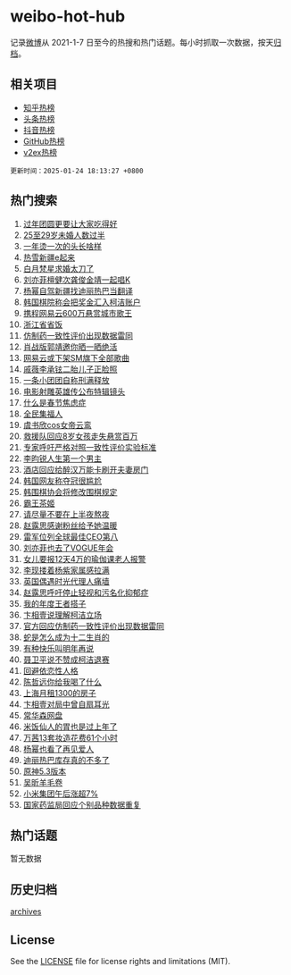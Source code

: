 # weibo-hot-hub

记录[微博](https://www.weibo.com)从 2021-1-7 日至今的热搜和热门话题。每小时抓取一次数据，按天[归档](archives)。

## 相关项目

- [知乎热榜](https://github.com/lonnyzhang423/zhihu-hot-hub)
- [头条热榜](https://github.com/lonnyzhang423/toutiao-hot-hub)
- [抖音热榜](https://github.com/lonnyzhang423/douyin-hot-hub)
- [GitHub热榜](https://github.com/lonnyzhang423/github-hot-hub)
- [v2ex热榜](https://github.com/lonnyzhang423/v2ex-hot-hub)


`更新时间：2025-01-24 18:13:27 +0800`

## 热门搜索

1. [过年团圆更要让大家吃得好](https://m.weibo.cn/search?containerid=100103type%3D1%26t%3D10%26q%3D%23%E8%BF%87%E5%B9%B4%E5%9B%A2%E5%9C%86%E6%9B%B4%E8%A6%81%E8%AE%A9%E5%A4%A7%E5%AE%B6%E5%90%83%E5%BE%97%E5%A5%BD%23&stream_entry_id=51&isnewpage=1&extparam=seat%3D1%26pos%3D0%26filter_type%3Drealtimehot%26stream_entry_id%3D51%26c_type%3D51%26dgr%3D0%26cate%3D10103%26q%3D%2523%25E8%25BF%2587%25E5%25B9%25B4%25E5%259B%25A2%25E5%259C%2586%25E6%259B%25B4%25E8%25A6%2581%25E8%25AE%25A9%25E5%25A4%25A7%25E5%25AE%25B6%25E5%2590%2583%25E5%25BE%2597%25E5%25A5%25BD%2523%26display_time%3D1737713606%26pre_seqid%3D173771360615901130289132)
1. [25至29岁未婚人数过半](https://m.weibo.cn/search?containerid=100103type%3D1%26t%3D10%26q%3D%2325%E8%87%B329%E5%B2%81%E6%9C%AA%E5%A9%9A%E4%BA%BA%E6%95%B0%E8%BF%87%E5%8D%8A%23&stream_entry_id=31&isnewpage=1&extparam=seat%3D1%26pos%3D0%26stream_entry_id%3D31%26realpos%3D1%26dgr%3D0%26filter_type%3Drealtimehot%26flag%3D2%26c_type%3D31%26q%3D%252325%25E8%2587%25B329%25E5%25B2%2581%25E6%259C%25AA%25E5%25A9%259A%25E4%25BA%25BA%25E6%2595%25B0%25E8%25BF%2587%25E5%258D%258A%2523%26band_rank%3D1%26cate%3D5001%26lcate%3D5001%26display_time%3D1737713606%26pre_seqid%3D173771360615901130289132)
1. [一年烫一次的头长啥样](https://m.weibo.cn/search?containerid=100103type%3D1%26t%3D10%26q%3D%E4%B8%80%E5%B9%B4%E7%83%AB%E4%B8%80%E6%AC%A1%E7%9A%84%E5%A4%B4%E9%95%BF%E5%95%A5%E6%A0%B7&stream_entry_id=31&isnewpage=1&extparam=seat%3D1%26pos%3D1%26stream_entry_id%3D31%26realpos%3D2%26dgr%3D0%26filter_type%3Drealtimehot%26flag%3D0%26c_type%3D31%26q%3D%25E4%25B8%2580%25E5%25B9%25B4%25E7%2583%25AB%25E4%25B8%2580%25E6%25AC%25A1%25E7%259A%2584%25E5%25A4%25B4%25E9%2595%25BF%25E5%2595%25A5%25E6%25A0%25B7%26band_rank%3D2%26cate%3D5001%26lcate%3D5001%26display_time%3D1737713606%26pre_seqid%3D173771360615901130289132)
1. [热雪新疆e起来](https://m.weibo.cn/search?containerid=100103type%3D1%26t%3D10%26q%3D%23%E7%83%AD%E9%9B%AA%E6%96%B0%E7%96%86e%E8%B5%B7%E6%9D%A5%23&stream_entry_id=31&isnewpage=1&extparam=seat%3D1%26pos%3D2%26stream_entry_id%3D31%26realpos%3D3%26dgr%3D0%26filter_type%3Drealtimehot%26flag%3D1%26c_type%3D31%26q%3D%2523%25E7%2583%25AD%25E9%259B%25AA%25E6%2596%25B0%25E7%2596%2586e%25E8%25B5%25B7%25E6%259D%25A5%2523%26band_rank%3D3%26cate%3D5001%26lcate%3D5001%26display_time%3D1737713606%26pre_seqid%3D173771360615901130289132)
1. [白月梵星求婚太刀了](https://m.weibo.cn/search?containerid=100103type%3D1%26t%3D10%26q%3D%23%E7%99%BD%E6%9C%88%E6%A2%B5%E6%98%9F%E6%B1%82%E5%A9%9A%E5%A4%AA%E5%88%80%E4%BA%86%23&stream_entry_id=31&isnewpage=1&extparam=seat%3D1%26pos%3D3%26lcate%3D5001%26q%3D%2523%25E7%2599%25BD%25E6%259C%2588%25E6%25A2%25B5%25E6%2598%259F%25E6%25B1%2582%25E5%25A9%259A%25E5%25A4%25AA%25E5%2588%2580%25E4%25BA%2586%2523%26dgr%3D0%26filter_type%3Drealtimehot%26is_ad_pos%3D1%26c_type%3D31%26adid%3D274477%26band_rank%3D4%26cate%3D5001%26stream_entry_id%3D31%26display_time%3D1737713606%26pre_seqid%3D173771360615901130289132)
1. [刘亦菲檀健次龚俊金靖一起唱K](https://m.weibo.cn/search?containerid=100103type%3D1%26t%3D10%26q%3D%23%E5%88%98%E4%BA%A6%E8%8F%B2%E6%AA%80%E5%81%A5%E6%AC%A1%E9%BE%9A%E4%BF%8A%E9%87%91%E9%9D%96%E4%B8%80%E8%B5%B7%E5%94%B1K%23&stream_entry_id=31&isnewpage=1&extparam=seat%3D1%26pos%3D4%26stream_entry_id%3D31%26realpos%3D4%26dgr%3D0%26filter_type%3Drealtimehot%26flag%3D1%26c_type%3D31%26q%3D%2523%25E5%2588%2598%25E4%25BA%25A6%25E8%258F%25B2%25E6%25AA%2580%25E5%2581%25A5%25E6%25AC%25A1%25E9%25BE%259A%25E4%25BF%258A%25E9%2587%2591%25E9%259D%2596%25E4%25B8%2580%25E8%25B5%25B7%25E5%2594%25B1K%2523%26band_rank%3D4%26cate%3D5001%26lcate%3D5001%26display_time%3D1737713606%26pre_seqid%3D173771360615901130289132)
1. [杨幂自驾新疆找迪丽热巴当翻译](https://m.weibo.cn/search?containerid=100103type%3D1%26t%3D10%26q%3D%E6%9D%A8%E5%B9%82%E8%87%AA%E9%A9%BE%E6%96%B0%E7%96%86%E6%89%BE%E8%BF%AA%E4%B8%BD%E7%83%AD%E5%B7%B4%E5%BD%93%E7%BF%BB%E8%AF%91&stream_entry_id=31&isnewpage=1&extparam=seat%3D1%26pos%3D5%26stream_entry_id%3D31%26realpos%3D5%26dgr%3D0%26filter_type%3Drealtimehot%26flag%3D2%26c_type%3D31%26q%3D%25E6%259D%25A8%25E5%25B9%2582%25E8%2587%25AA%25E9%25A9%25BE%25E6%2596%25B0%25E7%2596%2586%25E6%2589%25BE%25E8%25BF%25AA%25E4%25B8%25BD%25E7%2583%25AD%25E5%25B7%25B4%25E5%25BD%2593%25E7%25BF%25BB%25E8%25AF%2591%26band_rank%3D5%26cate%3D5001%26lcate%3D5001%26display_time%3D1737713606%26pre_seqid%3D173771360615901130289132)
1. [韩国棋院称会把奖金汇入柯洁账户](https://m.weibo.cn/search?containerid=100103type%3D1%26t%3D10%26q%3D%23%E9%9F%A9%E5%9B%BD%E6%A3%8B%E9%99%A2%E7%A7%B0%E4%BC%9A%E6%8A%8A%E5%A5%96%E9%87%91%E6%B1%87%E5%85%A5%E6%9F%AF%E6%B4%81%E8%B4%A6%E6%88%B7%23&stream_entry_id=31&isnewpage=1&extparam=seat%3D1%26pos%3D6%26stream_entry_id%3D31%26realpos%3D6%26dgr%3D0%26filter_type%3Drealtimehot%26flag%3D0%26c_type%3D31%26q%3D%2523%25E9%259F%25A9%25E5%259B%25BD%25E6%25A3%258B%25E9%2599%25A2%25E7%25A7%25B0%25E4%25BC%259A%25E6%258A%258A%25E5%25A5%2596%25E9%2587%2591%25E6%25B1%2587%25E5%2585%25A5%25E6%259F%25AF%25E6%25B4%2581%25E8%25B4%25A6%25E6%2588%25B7%2523%26band_rank%3D6%26cate%3D5001%26lcate%3D5001%26display_time%3D1737713606%26pre_seqid%3D173771360615901130289132)
1. [携程网易云600万悬赏城市歌王](https://m.weibo.cn/search?containerid=100103type%3D1%26t%3D10%26q%3D%23%E6%90%BA%E7%A8%8B%E7%BD%91%E6%98%93%E4%BA%91600%E4%B8%87%E6%82%AC%E8%B5%8F%E5%9F%8E%E5%B8%82%E6%AD%8C%E7%8E%8B%23&stream_entry_id=31&isnewpage=1&extparam=seat%3D1%26pos%3D7%26stream_entry_id%3D31%26topic_ad%3D1%26q%3D%2523%25E6%2590%25BA%25E7%25A8%258B%25E7%25BD%2591%25E6%2598%2593%25E4%25BA%2591600%25E4%25B8%2587%25E6%2582%25AC%25E8%25B5%258F%25E5%259F%258E%25E5%25B8%2582%25E6%25AD%258C%25E7%258E%258B%2523%26dgr%3D0%26filter_type%3Drealtimehot%26is_ad_pos%3D1%26c_type%3D31%26adid%3D273306%26band_rank%3D7%26cate%3D5001%26lcate%3D5001%26display_time%3D1737713606%26pre_seqid%3D173771360615901130289132)
1. [浙江省省饭](https://m.weibo.cn/search?containerid=100103type%3D1%26t%3D10%26q%3D%E6%B5%99%E6%B1%9F%E7%9C%81%E7%9C%81%E9%A5%AD&stream_entry_id=31&isnewpage=1&extparam=seat%3D1%26pos%3D8%26stream_entry_id%3D31%26realpos%3D7%26dgr%3D0%26filter_type%3Drealtimehot%26flag%3D0%26c_type%3D31%26q%3D%25E6%25B5%2599%25E6%25B1%259F%25E7%259C%2581%25E7%259C%2581%25E9%25A5%25AD%26band_rank%3D7%26cate%3D5001%26lcate%3D5001%26display_time%3D1737713606%26pre_seqid%3D173771360615901130289132)
1. [仿制药一致性评价出现数据雷同](https://m.weibo.cn/search?containerid=100103type%3D1%26t%3D10%26q%3D%23%E4%BB%BF%E5%88%B6%E8%8D%AF%E4%B8%80%E8%87%B4%E6%80%A7%E8%AF%84%E4%BB%B7%E5%87%BA%E7%8E%B0%E6%95%B0%E6%8D%AE%E9%9B%B7%E5%90%8C%23&stream_entry_id=31&isnewpage=1&extparam=seat%3D1%26pos%3D9%26stream_entry_id%3D31%26realpos%3D8%26dgr%3D0%26filter_type%3Drealtimehot%26flag%3D1%26c_type%3D31%26q%3D%2523%25E4%25BB%25BF%25E5%2588%25B6%25E8%258D%25AF%25E4%25B8%2580%25E8%2587%25B4%25E6%2580%25A7%25E8%25AF%2584%25E4%25BB%25B7%25E5%2587%25BA%25E7%258E%25B0%25E6%2595%25B0%25E6%258D%25AE%25E9%259B%25B7%25E5%2590%258C%2523%26band_rank%3D8%26cate%3D5001%26lcate%3D5001%26display_time%3D1737713606%26pre_seqid%3D173771360615901130289132)
1. [肖战版郭靖邀你晒一晒绝活](https://m.weibo.cn/search?containerid=100103type%3D1%26t%3D10%26q%3D%23%E8%82%96%E6%88%98%E7%89%88%E9%83%AD%E9%9D%96%E9%82%80%E4%BD%A0%E6%99%92%E4%B8%80%E6%99%92%E7%BB%9D%E6%B4%BB%23&stream_entry_id=31&isnewpage=1&extparam=seat%3D1%26pos%3D10%26stream_entry_id%3D31%26realpos%3D9%26dgr%3D0%26filter_type%3Drealtimehot%26flag%3D0%26c_type%3D31%26q%3D%2523%25E8%2582%2596%25E6%2588%2598%25E7%2589%2588%25E9%2583%25AD%25E9%259D%2596%25E9%2582%2580%25E4%25BD%25A0%25E6%2599%2592%25E4%25B8%2580%25E6%2599%2592%25E7%25BB%259D%25E6%25B4%25BB%2523%26band_rank%3D9%26cate%3D5001%26lcate%3D5001%26display_time%3D1737713606%26pre_seqid%3D173771360615901130289132)
1. [网易云或下架SM旗下全部歌曲](https://m.weibo.cn/search?containerid=100103type%3D1%26t%3D10%26q%3D%23%E7%BD%91%E6%98%93%E4%BA%91%E6%88%96%E4%B8%8B%E6%9E%B6SM%E6%97%97%E4%B8%8B%E5%85%A8%E9%83%A8%E6%AD%8C%E6%9B%B2%23&stream_entry_id=31&isnewpage=1&extparam=seat%3D1%26pos%3D11%26stream_entry_id%3D31%26realpos%3D10%26dgr%3D0%26filter_type%3Drealtimehot%26flag%3D0%26c_type%3D31%26q%3D%2523%25E7%25BD%2591%25E6%2598%2593%25E4%25BA%2591%25E6%2588%2596%25E4%25B8%258B%25E6%259E%25B6SM%25E6%2597%2597%25E4%25B8%258B%25E5%2585%25A8%25E9%2583%25A8%25E6%25AD%258C%25E6%259B%25B2%2523%26band_rank%3D10%26cate%3D5001%26lcate%3D5001%26display_time%3D1737713606%26pre_seqid%3D173771360615901130289132)
1. [戚薇李承铉二胎儿子正脸照](https://m.weibo.cn/search?containerid=100103type%3D1%26t%3D10%26q%3D%23%E6%88%9A%E8%96%87%E6%9D%8E%E6%89%BF%E9%93%89%E4%BA%8C%E8%83%8E%E5%84%BF%E5%AD%90%E6%AD%A3%E8%84%B8%E7%85%A7%23&stream_entry_id=31&isnewpage=1&extparam=seat%3D1%26pos%3D12%26stream_entry_id%3D31%26realpos%3D11%26dgr%3D0%26filter_type%3Drealtimehot%26flag%3D2%26c_type%3D31%26q%3D%2523%25E6%2588%259A%25E8%2596%2587%25E6%259D%258E%25E6%2589%25BF%25E9%2593%2589%25E4%25BA%258C%25E8%2583%258E%25E5%2584%25BF%25E5%25AD%2590%25E6%25AD%25A3%25E8%2584%25B8%25E7%2585%25A7%2523%26band_rank%3D11%26cate%3D5001%26lcate%3D5001%26display_time%3D1737713606%26pre_seqid%3D173771360615901130289132)
1. [一条小团团自称刑满释放](https://m.weibo.cn/search?containerid=100103type%3D1%26t%3D10%26q%3D%23%E4%B8%80%E6%9D%A1%E5%B0%8F%E5%9B%A2%E5%9B%A2%E8%87%AA%E7%A7%B0%E5%88%91%E6%BB%A1%E9%87%8A%E6%94%BE%23&stream_entry_id=31&isnewpage=1&extparam=seat%3D1%26pos%3D13%26stream_entry_id%3D31%26realpos%3D12%26dgr%3D0%26filter_type%3Drealtimehot%26flag%3D2%26c_type%3D31%26q%3D%2523%25E4%25B8%2580%25E6%259D%25A1%25E5%25B0%258F%25E5%259B%25A2%25E5%259B%25A2%25E8%2587%25AA%25E7%25A7%25B0%25E5%2588%2591%25E6%25BB%25A1%25E9%2587%258A%25E6%2594%25BE%2523%26band_rank%3D12%26cate%3D5001%26lcate%3D5001%26display_time%3D1737713606%26pre_seqid%3D173771360615901130289132)
1. [电影射雕英雄传公布特辑镜头](https://m.weibo.cn/search?containerid=100103type%3D1%26t%3D10%26q%3D%23%E7%94%B5%E5%BD%B1%E5%B0%84%E9%9B%95%E8%8B%B1%E9%9B%84%E4%BC%A0%E5%85%AC%E5%B8%83%E7%89%B9%E8%BE%91%E9%95%9C%E5%A4%B4%23&stream_entry_id=31&isnewpage=1&extparam=seat%3D1%26pos%3D14%26stream_entry_id%3D31%26realpos%3D13%26dgr%3D0%26filter_type%3Drealtimehot%26flag%3D0%26c_type%3D31%26q%3D%2523%25E7%2594%25B5%25E5%25BD%25B1%25E5%25B0%2584%25E9%259B%2595%25E8%258B%25B1%25E9%259B%2584%25E4%25BC%25A0%25E5%2585%25AC%25E5%25B8%2583%25E7%2589%25B9%25E8%25BE%2591%25E9%2595%259C%25E5%25A4%25B4%2523%26band_rank%3D13%26cate%3D5001%26lcate%3D5001%26display_time%3D1737713606%26pre_seqid%3D173771360615901130289132)
1. [什么是春节焦虑症](https://m.weibo.cn/search?containerid=100103type%3D1%26t%3D10%26q%3D%23%E4%BB%80%E4%B9%88%E6%98%AF%E6%98%A5%E8%8A%82%E7%84%A6%E8%99%91%E7%97%87%23&stream_entry_id=31&isnewpage=1&extparam=seat%3D1%26pos%3D15%26stream_entry_id%3D31%26realpos%3D14%26dgr%3D0%26filter_type%3Drealtimehot%26flag%3D1%26c_type%3D31%26q%3D%2523%25E4%25BB%2580%25E4%25B9%2588%25E6%2598%25AF%25E6%2598%25A5%25E8%258A%2582%25E7%2584%25A6%25E8%2599%2591%25E7%2597%2587%2523%26band_rank%3D14%26cate%3D5001%26lcate%3D5001%26display_time%3D1737713606%26pre_seqid%3D173771360615901130289132)
1. [全民集福人](https://m.weibo.cn/search?containerid=100103type%3D1%26t%3D10%26q%3D%23%E5%85%A8%E6%B0%91%E9%9B%86%E7%A6%8F%E4%BA%BA%23&stream_entry_id=31&isnewpage=1&extparam=seat%3D1%26pos%3D16%26stream_entry_id%3D31%26q%3D%2523%25E5%2585%25A8%25E6%25B0%2591%25E9%259B%2586%25E7%25A6%258F%25E4%25BA%25BA%2523%26realpos%3D15%26dgr%3D0%26filter_type%3Drealtimehot%26adid%3D274549%26c_type%3D31%26flag%3D1%26band_rank%3D15%26cate%3D5001%26lcate%3D5001%26display_time%3D1737713606%26pre_seqid%3D173771360615901130289132)
1. [虞书欣cos女帝云鸾](https://m.weibo.cn/search?containerid=100103type%3D1%26t%3D10%26q%3D%23%E8%99%9E%E4%B9%A6%E6%AC%A3cos%E5%A5%B3%E5%B8%9D%E4%BA%91%E9%B8%BE%23&stream_entry_id=31&isnewpage=1&extparam=seat%3D1%26pos%3D17%26stream_entry_id%3D31%26realpos%3D16%26dgr%3D0%26filter_type%3Drealtimehot%26flag%3D0%26c_type%3D31%26q%3D%2523%25E8%2599%259E%25E4%25B9%25A6%25E6%25AC%25A3cos%25E5%25A5%25B3%25E5%25B8%259D%25E4%25BA%2591%25E9%25B8%25BE%2523%26band_rank%3D16%26cate%3D5001%26lcate%3D5001%26display_time%3D1737713606%26pre_seqid%3D173771360615901130289132)
1. [救援队回应8岁女孩走失悬赏百万](https://m.weibo.cn/search?containerid=100103type%3D1%26t%3D10%26q%3D%23%E6%95%91%E6%8F%B4%E9%98%9F%E5%9B%9E%E5%BA%948%E5%B2%81%E5%A5%B3%E5%AD%A9%E8%B5%B0%E5%A4%B1%E6%82%AC%E8%B5%8F%E7%99%BE%E4%B8%87%23&stream_entry_id=31&isnewpage=1&extparam=seat%3D1%26pos%3D18%26stream_entry_id%3D31%26realpos%3D17%26dgr%3D0%26filter_type%3Drealtimehot%26flag%3D1%26c_type%3D31%26q%3D%2523%25E6%2595%2591%25E6%258F%25B4%25E9%2598%259F%25E5%259B%259E%25E5%25BA%25948%25E5%25B2%2581%25E5%25A5%25B3%25E5%25AD%25A9%25E8%25B5%25B0%25E5%25A4%25B1%25E6%2582%25AC%25E8%25B5%258F%25E7%2599%25BE%25E4%25B8%2587%2523%26band_rank%3D17%26cate%3D5001%26lcate%3D5001%26display_time%3D1737713606%26pre_seqid%3D173771360615901130289132)
1. [专家呼吁严格对照一致性评价实验标准](https://m.weibo.cn/search?containerid=100103type%3D1%26t%3D10%26q%3D%23%E4%B8%93%E5%AE%B6%E5%91%BC%E5%90%81%E4%B8%A5%E6%A0%BC%E5%AF%B9%E7%85%A7%E4%B8%80%E8%87%B4%E6%80%A7%E8%AF%84%E4%BB%B7%E5%AE%9E%E9%AA%8C%E6%A0%87%E5%87%86%23&stream_entry_id=31&isnewpage=1&extparam=seat%3D1%26pos%3D19%26stream_entry_id%3D31%26realpos%3D18%26dgr%3D0%26filter_type%3Drealtimehot%26flag%3D1%26c_type%3D31%26q%3D%2523%25E4%25B8%2593%25E5%25AE%25B6%25E5%2591%25BC%25E5%2590%2581%25E4%25B8%25A5%25E6%25A0%25BC%25E5%25AF%25B9%25E7%2585%25A7%25E4%25B8%2580%25E8%2587%25B4%25E6%2580%25A7%25E8%25AF%2584%25E4%25BB%25B7%25E5%25AE%259E%25E9%25AA%258C%25E6%25A0%2587%25E5%2587%2586%2523%26band_rank%3D18%26cate%3D5001%26lcate%3D5001%26display_time%3D1737713606%26pre_seqid%3D173771360615901130289132)
1. [李昀锐人生第一个男主](https://m.weibo.cn/search?containerid=100103type%3D1%26t%3D10%26q%3D%23%E6%9D%8E%E6%98%80%E9%94%90%E4%BA%BA%E7%94%9F%E7%AC%AC%E4%B8%80%E4%B8%AA%E7%94%B7%E4%B8%BB%23&stream_entry_id=31&isnewpage=1&extparam=seat%3D1%26pos%3D20%26stream_entry_id%3D31%26realpos%3D19%26dgr%3D0%26filter_type%3Drealtimehot%26flag%3D1%26c_type%3D31%26q%3D%2523%25E6%259D%258E%25E6%2598%2580%25E9%2594%2590%25E4%25BA%25BA%25E7%2594%259F%25E7%25AC%25AC%25E4%25B8%2580%25E4%25B8%25AA%25E7%2594%25B7%25E4%25B8%25BB%2523%26band_rank%3D19%26cate%3D5001%26lcate%3D5001%26display_time%3D1737713606%26pre_seqid%3D173771360615901130289132)
1. [酒店回应给醉汉万能卡刷开夫妻房门](https://m.weibo.cn/search?containerid=100103type%3D1%26t%3D10%26q%3D%23%E9%85%92%E5%BA%97%E5%9B%9E%E5%BA%94%E7%BB%99%E9%86%89%E6%B1%89%E4%B8%87%E8%83%BD%E5%8D%A1%E5%88%B7%E5%BC%80%E5%A4%AB%E5%A6%BB%E6%88%BF%E9%97%A8%23&stream_entry_id=31&isnewpage=1&extparam=seat%3D1%26pos%3D21%26stream_entry_id%3D31%26realpos%3D20%26dgr%3D0%26filter_type%3Drealtimehot%26flag%3D1%26c_type%3D31%26q%3D%2523%25E9%2585%2592%25E5%25BA%2597%25E5%259B%259E%25E5%25BA%2594%25E7%25BB%2599%25E9%2586%2589%25E6%25B1%2589%25E4%25B8%2587%25E8%2583%25BD%25E5%258D%25A1%25E5%2588%25B7%25E5%25BC%2580%25E5%25A4%25AB%25E5%25A6%25BB%25E6%2588%25BF%25E9%2597%25A8%2523%26band_rank%3D20%26cate%3D5001%26lcate%3D5001%26display_time%3D1737713606%26pre_seqid%3D173771360615901130289132)
1. [韩国网友称夺冠很尴尬](https://m.weibo.cn/search?containerid=100103type%3D1%26t%3D10%26q%3D%23%E9%9F%A9%E5%9B%BD%E7%BD%91%E5%8F%8B%E7%A7%B0%E5%A4%BA%E5%86%A0%E5%BE%88%E5%B0%B4%E5%B0%AC%23&stream_entry_id=31&isnewpage=1&extparam=seat%3D1%26pos%3D22%26stream_entry_id%3D31%26realpos%3D21%26dgr%3D0%26filter_type%3Drealtimehot%26flag%3D0%26c_type%3D31%26q%3D%2523%25E9%259F%25A9%25E5%259B%25BD%25E7%25BD%2591%25E5%258F%258B%25E7%25A7%25B0%25E5%25A4%25BA%25E5%2586%25A0%25E5%25BE%2588%25E5%25B0%25B4%25E5%25B0%25AC%2523%26band_rank%3D21%26cate%3D5001%26lcate%3D5001%26display_time%3D1737713606%26pre_seqid%3D173771360615901130289132)
1. [韩围棋协会将修改围棋规定](https://m.weibo.cn/search?containerid=100103type%3D1%26t%3D10%26q%3D%23%E9%9F%A9%E5%9B%B4%E6%A3%8B%E5%8D%8F%E4%BC%9A%E5%B0%86%E4%BF%AE%E6%94%B9%E5%9B%B4%E6%A3%8B%E8%A7%84%E5%AE%9A%23&stream_entry_id=31&isnewpage=1&extparam=seat%3D1%26pos%3D23%26stream_entry_id%3D31%26realpos%3D22%26dgr%3D0%26filter_type%3Drealtimehot%26flag%3D1%26c_type%3D31%26q%3D%2523%25E9%259F%25A9%25E5%259B%25B4%25E6%25A3%258B%25E5%258D%258F%25E4%25BC%259A%25E5%25B0%2586%25E4%25BF%25AE%25E6%2594%25B9%25E5%259B%25B4%25E6%25A3%258B%25E8%25A7%2584%25E5%25AE%259A%2523%26band_rank%3D22%26cate%3D5001%26lcate%3D5001%26display_time%3D1737713606%26pre_seqid%3D173771360615901130289132)
1. [霸王茶姬](https://m.weibo.cn/search?containerid=100103type%3D1%26t%3D10%26q%3D%E9%9C%B8%E7%8E%8B%E8%8C%B6%E5%A7%AC&stream_entry_id=31&isnewpage=1&extparam=seat%3D1%26pos%3D24%26stream_entry_id%3D31%26realpos%3D23%26dgr%3D0%26filter_type%3Drealtimehot%26flag%3D1%26c_type%3D31%26q%3D%25E9%259C%25B8%25E7%258E%258B%25E8%258C%25B6%25E5%25A7%25AC%26band_rank%3D23%26cate%3D5001%26lcate%3D5001%26display_time%3D1737713606%26pre_seqid%3D173771360615901130289132)
1. [请尽量不要在上半夜熬夜](https://m.weibo.cn/search?containerid=100103type%3D1%26t%3D10%26q%3D%23%E8%AF%B7%E5%B0%BD%E9%87%8F%E4%B8%8D%E8%A6%81%E5%9C%A8%E4%B8%8A%E5%8D%8A%E5%A4%9C%E7%86%AC%E5%A4%9C%23&stream_entry_id=31&isnewpage=1&extparam=seat%3D1%26pos%3D25%26stream_entry_id%3D31%26realpos%3D24%26dgr%3D0%26filter_type%3Drealtimehot%26flag%3D0%26c_type%3D31%26q%3D%2523%25E8%25AF%25B7%25E5%25B0%25BD%25E9%2587%258F%25E4%25B8%258D%25E8%25A6%2581%25E5%259C%25A8%25E4%25B8%258A%25E5%258D%258A%25E5%25A4%259C%25E7%2586%25AC%25E5%25A4%259C%2523%26band_rank%3D24%26cate%3D5001%26lcate%3D5001%26display_time%3D1737713606%26pre_seqid%3D173771360615901130289132)
1. [赵露思感谢粉丝给予她温暖](https://m.weibo.cn/search?containerid=100103type%3D1%26t%3D10%26q%3D%23%E8%B5%B5%E9%9C%B2%E6%80%9D%E6%84%9F%E8%B0%A2%E7%B2%89%E4%B8%9D%E7%BB%99%E4%BA%88%E5%A5%B9%E6%B8%A9%E6%9A%96%23&stream_entry_id=31&isnewpage=1&extparam=seat%3D1%26pos%3D26%26stream_entry_id%3D31%26realpos%3D25%26dgr%3D0%26filter_type%3Drealtimehot%26flag%3D1%26c_type%3D31%26q%3D%2523%25E8%25B5%25B5%25E9%259C%25B2%25E6%2580%259D%25E6%2584%259F%25E8%25B0%25A2%25E7%25B2%2589%25E4%25B8%259D%25E7%25BB%2599%25E4%25BA%2588%25E5%25A5%25B9%25E6%25B8%25A9%25E6%259A%2596%2523%26band_rank%3D25%26cate%3D5001%26lcate%3D5001%26display_time%3D1737713606%26pre_seqid%3D173771360615901130289132)
1. [雷军位列全球最佳CEO第八](https://m.weibo.cn/search?containerid=100103type%3D1%26t%3D10%26q%3D%23%E9%9B%B7%E5%86%9B%E4%BD%8D%E5%88%97%E5%85%A8%E7%90%83%E6%9C%80%E4%BD%B3CEO%E7%AC%AC%E5%85%AB%23&stream_entry_id=31&isnewpage=1&extparam=seat%3D1%26pos%3D27%26stream_entry_id%3D31%26realpos%3D26%26dgr%3D0%26filter_type%3Drealtimehot%26flag%3D1%26c_type%3D31%26q%3D%2523%25E9%259B%25B7%25E5%2586%259B%25E4%25BD%258D%25E5%2588%2597%25E5%2585%25A8%25E7%2590%2583%25E6%259C%2580%25E4%25BD%25B3CEO%25E7%25AC%25AC%25E5%2585%25AB%2523%26band_rank%3D26%26cate%3D5001%26lcate%3D5001%26display_time%3D1737713606%26pre_seqid%3D173771360615901130289132)
1. [刘亦菲也去了VOGUE年会](https://m.weibo.cn/search?containerid=100103type%3D1%26t%3D10%26q%3D%23%E5%88%98%E4%BA%A6%E8%8F%B2%E4%B9%9F%E5%8E%BB%E4%BA%86VOGUE%E5%B9%B4%E4%BC%9A%23&stream_entry_id=31&isnewpage=1&extparam=seat%3D1%26pos%3D28%26stream_entry_id%3D31%26realpos%3D27%26dgr%3D0%26filter_type%3Drealtimehot%26flag%3D0%26c_type%3D31%26q%3D%2523%25E5%2588%2598%25E4%25BA%25A6%25E8%258F%25B2%25E4%25B9%259F%25E5%258E%25BB%25E4%25BA%2586VOGUE%25E5%25B9%25B4%25E4%25BC%259A%2523%26band_rank%3D27%26cate%3D5001%26lcate%3D5001%26display_time%3D1737713606%26pre_seqid%3D173771360615901130289132)
1. [女儿要报12天4万的瑜伽课老人报警](https://m.weibo.cn/search?containerid=100103type%3D1%26t%3D10%26q%3D%23%E5%A5%B3%E5%84%BF%E8%A6%81%E6%8A%A512%E5%A4%A94%E4%B8%87%E7%9A%84%E7%91%9C%E4%BC%BD%E8%AF%BE%E8%80%81%E4%BA%BA%E6%8A%A5%E8%AD%A6%23&stream_entry_id=31&isnewpage=1&extparam=seat%3D1%26pos%3D29%26stream_entry_id%3D31%26realpos%3D28%26dgr%3D0%26filter_type%3Drealtimehot%26flag%3D0%26c_type%3D31%26q%3D%2523%25E5%25A5%25B3%25E5%2584%25BF%25E8%25A6%2581%25E6%258A%25A512%25E5%25A4%25A94%25E4%25B8%2587%25E7%259A%2584%25E7%2591%259C%25E4%25BC%25BD%25E8%25AF%25BE%25E8%2580%2581%25E4%25BA%25BA%25E6%258A%25A5%25E8%25AD%25A6%2523%26band_rank%3D28%26cate%3D5001%26lcate%3D5001%26display_time%3D1737713606%26pre_seqid%3D173771360615901130289132)
1. [李现搂着杨紫家属感拉满](https://m.weibo.cn/search?containerid=100103type%3D1%26t%3D10%26q%3D%23%E6%9D%8E%E7%8E%B0%E6%90%82%E7%9D%80%E6%9D%A8%E7%B4%AB%E5%AE%B6%E5%B1%9E%E6%84%9F%E6%8B%89%E6%BB%A1%23&stream_entry_id=31&isnewpage=1&extparam=seat%3D1%26pos%3D30%26stream_entry_id%3D31%26realpos%3D29%26dgr%3D0%26filter_type%3Drealtimehot%26flag%3D0%26c_type%3D31%26q%3D%2523%25E6%259D%258E%25E7%258E%25B0%25E6%2590%2582%25E7%259D%2580%25E6%259D%25A8%25E7%25B4%25AB%25E5%25AE%25B6%25E5%25B1%259E%25E6%2584%259F%25E6%258B%2589%25E6%25BB%25A1%2523%26band_rank%3D29%26cate%3D5001%26lcate%3D5001%26display_time%3D1737713606%26pre_seqid%3D173771360615901130289132)
1. [英国偶遇时光代理人痛墙](https://m.weibo.cn/search?containerid=100103type%3D1%26t%3D10%26q%3D%E8%8B%B1%E5%9B%BD%E5%81%B6%E9%81%87%E6%97%B6%E5%85%89%E4%BB%A3%E7%90%86%E4%BA%BA%E7%97%9B%E5%A2%99&stream_entry_id=31&isnewpage=1&extparam=seat%3D1%26pos%3D31%26stream_entry_id%3D31%26realpos%3D30%26dgr%3D0%26filter_type%3Drealtimehot%26flag%3D1%26c_type%3D31%26q%3D%25E8%258B%25B1%25E5%259B%25BD%25E5%2581%25B6%25E9%2581%2587%25E6%2597%25B6%25E5%2585%2589%25E4%25BB%25A3%25E7%2590%2586%25E4%25BA%25BA%25E7%2597%259B%25E5%25A2%2599%26band_rank%3D30%26cate%3D5001%26lcate%3D5001%26display_time%3D1737713606%26pre_seqid%3D173771360615901130289132)
1. [赵露思呼吁停止轻视和污名化抑郁症](https://m.weibo.cn/search?containerid=100103type%3D1%26t%3D10%26q%3D%23%E8%B5%B5%E9%9C%B2%E6%80%9D%E5%91%BC%E5%90%81%E5%81%9C%E6%AD%A2%E8%BD%BB%E8%A7%86%E5%92%8C%E6%B1%A1%E5%90%8D%E5%8C%96%E6%8A%91%E9%83%81%E7%97%87%23&stream_entry_id=31&isnewpage=1&extparam=seat%3D1%26pos%3D32%26stream_entry_id%3D31%26realpos%3D31%26dgr%3D0%26filter_type%3Drealtimehot%26flag%3D0%26c_type%3D31%26q%3D%2523%25E8%25B5%25B5%25E9%259C%25B2%25E6%2580%259D%25E5%2591%25BC%25E5%2590%2581%25E5%2581%259C%25E6%25AD%25A2%25E8%25BD%25BB%25E8%25A7%2586%25E5%2592%258C%25E6%25B1%25A1%25E5%2590%258D%25E5%258C%2596%25E6%258A%2591%25E9%2583%2581%25E7%2597%2587%2523%26band_rank%3D31%26cate%3D5001%26lcate%3D5001%26display_time%3D1737713606%26pre_seqid%3D173771360615901130289132)
1. [我的年度王者搭子](https://m.weibo.cn/search?containerid=100103type%3D1%26t%3D10%26q%3D%23%E6%88%91%E7%9A%84%E5%B9%B4%E5%BA%A6%E7%8E%8B%E8%80%85%E6%90%AD%E5%AD%90%23&stream_entry_id=31&isnewpage=1&extparam=seat%3D1%26pos%3D33%26stream_entry_id%3D31%26realpos%3D32%26dgr%3D0%26filter_type%3Drealtimehot%26flag%3D1%26c_type%3D31%26q%3D%2523%25E6%2588%2591%25E7%259A%2584%25E5%25B9%25B4%25E5%25BA%25A6%25E7%258E%258B%25E8%2580%2585%25E6%2590%25AD%25E5%25AD%2590%2523%26band_rank%3D32%26cate%3D5001%26lcate%3D5001%26display_time%3D1737713606%26pre_seqid%3D173771360615901130289132)
1. [卞相壹说理解柯洁立场](https://m.weibo.cn/search?containerid=100103type%3D1%26t%3D10%26q%3D%23%E5%8D%9E%E7%9B%B8%E5%A3%B9%E8%AF%B4%E7%90%86%E8%A7%A3%E6%9F%AF%E6%B4%81%E7%AB%8B%E5%9C%BA%23&stream_entry_id=31&isnewpage=1&extparam=seat%3D1%26pos%3D34%26stream_entry_id%3D31%26realpos%3D33%26dgr%3D0%26filter_type%3Drealtimehot%26flag%3D1%26c_type%3D31%26q%3D%2523%25E5%258D%259E%25E7%259B%25B8%25E5%25A3%25B9%25E8%25AF%25B4%25E7%2590%2586%25E8%25A7%25A3%25E6%259F%25AF%25E6%25B4%2581%25E7%25AB%258B%25E5%259C%25BA%2523%26band_rank%3D33%26cate%3D5001%26lcate%3D5001%26display_time%3D1737713606%26pre_seqid%3D173771360615901130289132)
1. [官方回应仿制药一致性评价出现数据雷同](https://m.weibo.cn/search?containerid=100103type%3D1%26t%3D10%26q%3D%23%E5%AE%98%E6%96%B9%E5%9B%9E%E5%BA%94%E4%BB%BF%E5%88%B6%E8%8D%AF%E4%B8%80%E8%87%B4%E6%80%A7%E8%AF%84%E4%BB%B7%E5%87%BA%E7%8E%B0%E6%95%B0%E6%8D%AE%E9%9B%B7%E5%90%8C%23&stream_entry_id=31&isnewpage=1&extparam=seat%3D1%26pos%3D35%26stream_entry_id%3D31%26realpos%3D34%26dgr%3D0%26filter_type%3Drealtimehot%26flag%3D1%26c_type%3D31%26q%3D%2523%25E5%25AE%2598%25E6%2596%25B9%25E5%259B%259E%25E5%25BA%2594%25E4%25BB%25BF%25E5%2588%25B6%25E8%258D%25AF%25E4%25B8%2580%25E8%2587%25B4%25E6%2580%25A7%25E8%25AF%2584%25E4%25BB%25B7%25E5%2587%25BA%25E7%258E%25B0%25E6%2595%25B0%25E6%258D%25AE%25E9%259B%25B7%25E5%2590%258C%2523%26band_rank%3D34%26cate%3D5001%26lcate%3D5001%26display_time%3D1737713606%26pre_seqid%3D173771360615901130289132)
1. [蛇是怎么成为十二生肖的](https://m.weibo.cn/search?containerid=100103type%3D1%26t%3D10%26q%3D%23%E8%9B%87%E6%98%AF%E6%80%8E%E4%B9%88%E6%88%90%E4%B8%BA%E5%8D%81%E4%BA%8C%E7%94%9F%E8%82%96%E7%9A%84%23&stream_entry_id=31&isnewpage=1&extparam=seat%3D1%26pos%3D36%26stream_entry_id%3D31%26realpos%3D35%26dgr%3D0%26filter_type%3Drealtimehot%26flag%3D1%26c_type%3D31%26q%3D%2523%25E8%259B%2587%25E6%2598%25AF%25E6%2580%258E%25E4%25B9%2588%25E6%2588%2590%25E4%25B8%25BA%25E5%258D%2581%25E4%25BA%258C%25E7%2594%259F%25E8%2582%2596%25E7%259A%2584%2523%26band_rank%3D35%26cate%3D5001%26lcate%3D5001%26display_time%3D1737713606%26pre_seqid%3D173771360615901130289132)
1. [有种快乐叫明年再说](https://m.weibo.cn/search?containerid=100103type%3D1%26t%3D10%26q%3D%23%E6%9C%89%E7%A7%8D%E5%BF%AB%E4%B9%90%E5%8F%AB%E6%98%8E%E5%B9%B4%E5%86%8D%E8%AF%B4%23&stream_entry_id=31&isnewpage=1&extparam=seat%3D1%26pos%3D37%26stream_entry_id%3D31%26q%3D%2523%25E6%259C%2589%25E7%25A7%258D%25E5%25BF%25AB%25E4%25B9%2590%25E5%258F%25AB%25E6%2598%258E%25E5%25B9%25B4%25E5%2586%258D%25E8%25AF%25B4%2523%26realpos%3D36%26dgr%3D0%26filter_type%3Drealtimehot%26adid%3D274087%26c_type%3D31%26flag%3D1%26band_rank%3D36%26cate%3D5001%26lcate%3D5001%26display_time%3D1737713606%26pre_seqid%3D173771360615901130289132)
1. [聂卫平说不赞成柯洁退赛](https://m.weibo.cn/search?containerid=100103type%3D1%26t%3D10%26q%3D%23%E8%81%82%E5%8D%AB%E5%B9%B3%E8%AF%B4%E4%B8%8D%E8%B5%9E%E6%88%90%E6%9F%AF%E6%B4%81%E9%80%80%E8%B5%9B%23&stream_entry_id=31&isnewpage=1&extparam=seat%3D1%26pos%3D38%26stream_entry_id%3D31%26realpos%3D37%26dgr%3D0%26filter_type%3Drealtimehot%26flag%3D1%26c_type%3D31%26q%3D%2523%25E8%2581%2582%25E5%258D%25AB%25E5%25B9%25B3%25E8%25AF%25B4%25E4%25B8%258D%25E8%25B5%259E%25E6%2588%2590%25E6%259F%25AF%25E6%25B4%2581%25E9%2580%2580%25E8%25B5%259B%2523%26band_rank%3D37%26cate%3D5001%26lcate%3D5001%26display_time%3D1737713606%26pre_seqid%3D173771360615901130289132)
1. [回避依恋性人格](https://m.weibo.cn/search?containerid=100103type%3D1%26t%3D10%26q%3D%E5%9B%9E%E9%81%BF%E4%BE%9D%E6%81%8B%E6%80%A7%E4%BA%BA%E6%A0%BC&stream_entry_id=31&isnewpage=1&extparam=seat%3D1%26pos%3D39%26stream_entry_id%3D31%26realpos%3D38%26dgr%3D0%26filter_type%3Drealtimehot%26flag%3D1%26c_type%3D31%26q%3D%25E5%259B%259E%25E9%2581%25BF%25E4%25BE%259D%25E6%2581%258B%25E6%2580%25A7%25E4%25BA%25BA%25E6%25A0%25BC%26band_rank%3D38%26cate%3D5001%26lcate%3D5001%26display_time%3D1737713606%26pre_seqid%3D173771360615901130289132)
1. [陈哲远你给我喝了什么](https://m.weibo.cn/search?containerid=100103type%3D1%26t%3D10%26q%3D%23%E9%99%88%E5%93%B2%E8%BF%9C%E4%BD%A0%E7%BB%99%E6%88%91%E5%96%9D%E4%BA%86%E4%BB%80%E4%B9%88%23&stream_entry_id=31&isnewpage=1&extparam=seat%3D1%26pos%3D40%26stream_entry_id%3D31%26realpos%3D39%26dgr%3D0%26filter_type%3Drealtimehot%26flag%3D1%26c_type%3D31%26q%3D%2523%25E9%2599%2588%25E5%2593%25B2%25E8%25BF%259C%25E4%25BD%25A0%25E7%25BB%2599%25E6%2588%2591%25E5%2596%259D%25E4%25BA%2586%25E4%25BB%2580%25E4%25B9%2588%2523%26band_rank%3D39%26cate%3D5001%26lcate%3D5001%26display_time%3D1737713606%26pre_seqid%3D173771360615901130289132)
1. [上海月租1300的房子](https://m.weibo.cn/search?containerid=100103type%3D1%26t%3D10%26q%3D%E4%B8%8A%E6%B5%B7%E6%9C%88%E7%A7%9F1300%E7%9A%84%E6%88%BF%E5%AD%90&stream_entry_id=31&isnewpage=1&extparam=seat%3D1%26pos%3D41%26stream_entry_id%3D31%26realpos%3D40%26dgr%3D0%26filter_type%3Drealtimehot%26flag%3D0%26c_type%3D31%26q%3D%25E4%25B8%258A%25E6%25B5%25B7%25E6%259C%2588%25E7%25A7%259F1300%25E7%259A%2584%25E6%2588%25BF%25E5%25AD%2590%26band_rank%3D40%26cate%3D5001%26lcate%3D5001%26display_time%3D1737713606%26pre_seqid%3D173771360615901130289132)
1. [卞相壹对局中曾自扇耳光](https://m.weibo.cn/search?containerid=100103type%3D1%26t%3D10%26q%3D%23%E5%8D%9E%E7%9B%B8%E5%A3%B9%E5%AF%B9%E5%B1%80%E4%B8%AD%E6%9B%BE%E8%87%AA%E6%89%87%E8%80%B3%E5%85%89%23&stream_entry_id=31&isnewpage=1&extparam=seat%3D1%26pos%3D42%26stream_entry_id%3D31%26realpos%3D41%26dgr%3D0%26filter_type%3Drealtimehot%26flag%3D1%26c_type%3D31%26q%3D%2523%25E5%258D%259E%25E7%259B%25B8%25E5%25A3%25B9%25E5%25AF%25B9%25E5%25B1%2580%25E4%25B8%25AD%25E6%259B%25BE%25E8%2587%25AA%25E6%2589%2587%25E8%2580%25B3%25E5%2585%2589%2523%26band_rank%3D41%26cate%3D5001%26lcate%3D5001%26display_time%3D1737713606%26pre_seqid%3D173771360615901130289132)
1. [常华森网盘](https://m.weibo.cn/search?containerid=100103type%3D1%26t%3D10%26q%3D%E5%B8%B8%E5%8D%8E%E6%A3%AE%E7%BD%91%E7%9B%98&stream_entry_id=31&isnewpage=1&extparam=seat%3D1%26pos%3D43%26stream_entry_id%3D31%26realpos%3D42%26dgr%3D0%26filter_type%3Drealtimehot%26flag%3D0%26c_type%3D31%26q%3D%25E5%25B8%25B8%25E5%258D%258E%25E6%25A3%25AE%25E7%25BD%2591%25E7%259B%2598%26band_rank%3D42%26cate%3D5001%26lcate%3D5001%26display_time%3D1737713606%26pre_seqid%3D173771360615901130289132)
1. [米饭仙人的胃也是过上年了](https://m.weibo.cn/search?containerid=100103type%3D1%26t%3D10%26q%3D%E7%B1%B3%E9%A5%AD%E4%BB%99%E4%BA%BA%E7%9A%84%E8%83%83%E4%B9%9F%E6%98%AF%E8%BF%87%E4%B8%8A%E5%B9%B4%E4%BA%86&stream_entry_id=31&isnewpage=1&extparam=seat%3D1%26pos%3D44%26stream_entry_id%3D31%26realpos%3D43%26dgr%3D0%26filter_type%3Drealtimehot%26flag%3D0%26c_type%3D31%26q%3D%25E7%25B1%25B3%25E9%25A5%25AD%25E4%25BB%2599%25E4%25BA%25BA%25E7%259A%2584%25E8%2583%2583%25E4%25B9%259F%25E6%2598%25AF%25E8%25BF%2587%25E4%25B8%258A%25E5%25B9%25B4%25E4%25BA%2586%26band_rank%3D43%26cate%3D5001%26lcate%3D5001%26display_time%3D1737713606%26pre_seqid%3D173771360615901130289132)
1. [万茜13套妆造花费61个小时](https://m.weibo.cn/search?containerid=100103type%3D1%26t%3D10%26q%3D%23%E4%B8%87%E8%8C%9C13%E5%A5%97%E5%A6%86%E9%80%A0%E8%8A%B1%E8%B4%B961%E4%B8%AA%E5%B0%8F%E6%97%B6%23&stream_entry_id=31&isnewpage=1&extparam=seat%3D1%26pos%3D45%26stream_entry_id%3D31%26realpos%3D44%26dgr%3D0%26filter_type%3Drealtimehot%26flag%3D1%26c_type%3D31%26q%3D%2523%25E4%25B8%2587%25E8%258C%259C13%25E5%25A5%2597%25E5%25A6%2586%25E9%2580%25A0%25E8%258A%25B1%25E8%25B4%25B961%25E4%25B8%25AA%25E5%25B0%258F%25E6%2597%25B6%2523%26band_rank%3D44%26cate%3D5001%26lcate%3D5001%26display_time%3D1737713606%26pre_seqid%3D173771360615901130289132)
1. [杨幂也看了再见爱人](https://m.weibo.cn/search?containerid=100103type%3D1%26t%3D10%26q%3D%23%E6%9D%A8%E5%B9%82%E4%B9%9F%E7%9C%8B%E4%BA%86%E5%86%8D%E8%A7%81%E7%88%B1%E4%BA%BA%23&stream_entry_id=31&isnewpage=1&extparam=seat%3D1%26pos%3D46%26stream_entry_id%3D31%26realpos%3D45%26dgr%3D0%26filter_type%3Drealtimehot%26flag%3D1%26c_type%3D31%26q%3D%2523%25E6%259D%25A8%25E5%25B9%2582%25E4%25B9%259F%25E7%259C%258B%25E4%25BA%2586%25E5%2586%258D%25E8%25A7%2581%25E7%2588%25B1%25E4%25BA%25BA%2523%26band_rank%3D45%26cate%3D5001%26lcate%3D5001%26display_time%3D1737713606%26pre_seqid%3D173771360615901130289132)
1. [迪丽热巴库存真的不多了](https://m.weibo.cn/search?containerid=100103type%3D1%26t%3D10%26q%3D%23%E8%BF%AA%E4%B8%BD%E7%83%AD%E5%B7%B4%E5%BA%93%E5%AD%98%E7%9C%9F%E7%9A%84%E4%B8%8D%E5%A4%9A%E4%BA%86%23&stream_entry_id=31&isnewpage=1&extparam=seat%3D1%26pos%3D47%26stream_entry_id%3D31%26realpos%3D46%26dgr%3D0%26filter_type%3Drealtimehot%26flag%3D0%26c_type%3D31%26q%3D%2523%25E8%25BF%25AA%25E4%25B8%25BD%25E7%2583%25AD%25E5%25B7%25B4%25E5%25BA%2593%25E5%25AD%2598%25E7%259C%259F%25E7%259A%2584%25E4%25B8%258D%25E5%25A4%259A%25E4%25BA%2586%2523%26band_rank%3D46%26cate%3D5001%26lcate%3D5001%26display_time%3D1737713606%26pre_seqid%3D173771360615901130289132)
1. [原神5.3版本](https://m.weibo.cn/search?containerid=100103type%3D1%26t%3D10%26q%3D%23%E5%8E%9F%E7%A5%9E5.3%E7%89%88%E6%9C%AC%23&stream_entry_id=31&isnewpage=1&extparam=seat%3D1%26pos%3D48%26stream_entry_id%3D31%26realpos%3D47%26dgr%3D0%26filter_type%3Drealtimehot%26flag%3D1%26c_type%3D31%26q%3D%2523%25E5%258E%259F%25E7%25A5%259E5.3%25E7%2589%2588%25E6%259C%25AC%2523%26band_rank%3D47%26cate%3D5001%26lcate%3D5001%26display_time%3D1737713606%26pre_seqid%3D173771360615901130289132)
1. [吴昕羊毛卷](https://m.weibo.cn/search?containerid=100103type%3D1%26t%3D10%26q%3D%E5%90%B4%E6%98%95%E7%BE%8A%E6%AF%9B%E5%8D%B7&stream_entry_id=31&isnewpage=1&extparam=seat%3D1%26pos%3D49%26stream_entry_id%3D31%26realpos%3D48%26dgr%3D0%26filter_type%3Drealtimehot%26flag%3D1%26c_type%3D31%26q%3D%25E5%2590%25B4%25E6%2598%2595%25E7%25BE%258A%25E6%25AF%259B%25E5%258D%25B7%26band_rank%3D48%26cate%3D5001%26lcate%3D5001%26display_time%3D1737713606%26pre_seqid%3D173771360615901130289132)
1. [小米集团午后涨超7%](https://m.weibo.cn/search?containerid=100103type%3D1%26t%3D10%26q%3D%23%E5%B0%8F%E7%B1%B3%E9%9B%86%E5%9B%A2%E5%8D%88%E5%90%8E%E6%B6%A8%E8%B6%857%25%23&stream_entry_id=31&isnewpage=1&extparam=seat%3D1%26pos%3D50%26stream_entry_id%3D31%26realpos%3D49%26dgr%3D0%26filter_type%3Drealtimehot%26flag%3D1%26c_type%3D31%26q%3D%2523%25E5%25B0%258F%25E7%25B1%25B3%25E9%259B%2586%25E5%259B%25A2%25E5%258D%2588%25E5%2590%258E%25E6%25B6%25A8%25E8%25B6%25857%2525%2523%26band_rank%3D49%26cate%3D5001%26lcate%3D5001%26display_time%3D1737713606%26pre_seqid%3D173771360615901130289132)
1. [国家药监局回应个别品种数据重复](https://m.weibo.cn/search?containerid=100103type%3D1%26t%3D10%26q%3D%23%E5%9B%BD%E5%AE%B6%E8%8D%AF%E7%9B%91%E5%B1%80%E5%9B%9E%E5%BA%94%E4%B8%AA%E5%88%AB%E5%93%81%E7%A7%8D%E6%95%B0%E6%8D%AE%E9%87%8D%E5%A4%8D%23&stream_entry_id=31&isnewpage=1&extparam=seat%3D1%26pos%3D51%26stream_entry_id%3D31%26realpos%3D50%26dgr%3D0%26filter_type%3Drealtimehot%26flag%3D1%26c_type%3D31%26q%3D%2523%25E5%259B%25BD%25E5%25AE%25B6%25E8%258D%25AF%25E7%259B%2591%25E5%25B1%2580%25E5%259B%259E%25E5%25BA%2594%25E4%25B8%25AA%25E5%2588%25AB%25E5%2593%2581%25E7%25A7%258D%25E6%2595%25B0%25E6%258D%25AE%25E9%2587%258D%25E5%25A4%258D%2523%26band_rank%3D50%26cate%3D5001%26lcate%3D5001%26display_time%3D1737713606%26pre_seqid%3D173771360615901130289132)

## 热门话题

暂无数据

## 历史归档

[archives](archives)

## License

See the [LICENSE](LICENSE) file for license rights and limitations (MIT).
